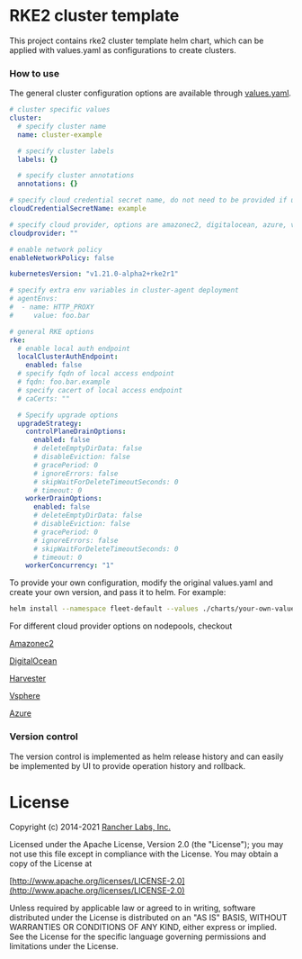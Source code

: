 # RKE2 cluster template

This project contains rke2 cluster template helm chart, which can be applied with values.yaml as configurations to create clusters.

### How to use

The general cluster configuration options are available through [values.yaml](./charts/values.yaml).

```yaml
# cluster specific values
cluster:
  # specify cluster name
  name: cluster-example

  # specify cluster labels
  labels: {}

  # specify cluster annotations
  annotations: {}

# specify cloud credential secret name, do not need to be provided if using custom driver
cloudCredentialSecretName: example

# specify cloud provider, options are amazonec2, digitalocean, azure, vsphere or custom
cloudprovider: ""

# enable network policy
enableNetworkPolicy: false

kubernetesVersion: "v1.21.0-alpha2+rke2r1"

# specify extra env variables in cluster-agent deployment
# agentEnvs:
#  - name: HTTP_PROXY
#     value: foo.bar

# general RKE options
rke:
  # enable local auth endpoint
  localClusterAuthEndpoint:
    enabled: false
  # specify fqdn of local access endpoint
  # fqdn: foo.bar.example
  # specify cacert of local access endpoint
  # caCerts: ""

  # Specify upgrade options
  upgradeStrategy:
    controlPlaneDrainOptions:
      enabled: false
      # deleteEmptyDirData: false
      # disableEviction: false
      # gracePeriod: 0
      # ignoreErrors: false
      # skipWaitForDeleteTimeoutSeconds: 0
      # timeout: 0
    workerDrainOptions:
      enabled: false
      # deleteEmptyDirData: false
      # disableEviction: false
      # gracePeriod: 0
      # ignoreErrors: false
      # skipWaitForDeleteTimeoutSeconds: 0
      # timeout: 0
    workerConcurrency: "1"
```

To provide your own configuration, modify the original values.yaml and create your own version, and pass it to helm. For example:

```bash
helm install --namespace fleet-default --values ./charts/your-own-values.yaml do-cluster ./charts
```

For different cloud provider options on nodepools, checkout

[Amazonec2](./charts/values-aws.yaml)

[DigitalOcean](./charts/values-do.yaml)

[Harvester](./charts/values-harvester.yaml)

[Vsphere](./charts/values-vsphere.yaml)

[Azure](./charts/values-azure.yaml)

### Version control

The version control is implemented as helm release history and can easily be implemented by UI to provide operation history and rollback.

# License

Copyright (c) 2014-2021 [Rancher Labs, Inc.](http://rancher.com)

Licensed under the Apache License, Version 2.0 (the "License");
you may not use this file except in compliance with the License.
You may obtain a copy of the License at

[http://www.apache.org/licenses/LICENSE-2.0](http://www.apache.org/licenses/LICENSE-2.0)

Unless required by applicable law or agreed to in writing, software
distributed under the License is distributed on an "AS IS" BASIS,
WITHOUT WARRANTIES OR CONDITIONS OF ANY KIND, either express or implied.
See the License for the specific language governing permissions and
limitations under the License.
